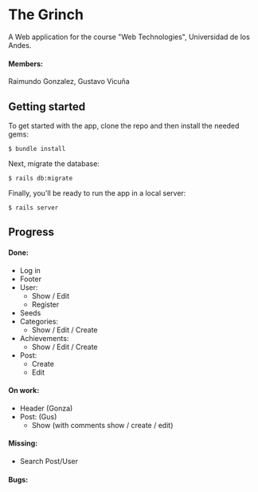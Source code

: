 # The Grinch
A Web application for the course "Web Technologies", Universidad de los Andes.
#### Members:
Raimundo Gonzalez,
Gustavo Vicuña
## Getting started

To get started with the app, clone the repo and then install the needed gems:

```
$ bundle install
```

Next, migrate the database:

```
$ rails db:migrate
```

Finally, you'll be ready to run the app in a local server:

```
$ rails server
```
## Progress
#### Done:
* Log in
* Footer
* User:
    * Show / Edit
    * Register
* Seeds
* Categories:
    * Show / Edit / Create
* Achievements:
    * Show / Edit / Create
* Post:
    * Create
    * Edit

#### On work:
* Header (Gonza)
* Post: (Gus)
    * Show (with comments show / create / edit)
    
#### Missing:
* Search Post/User
#### Bugs:
